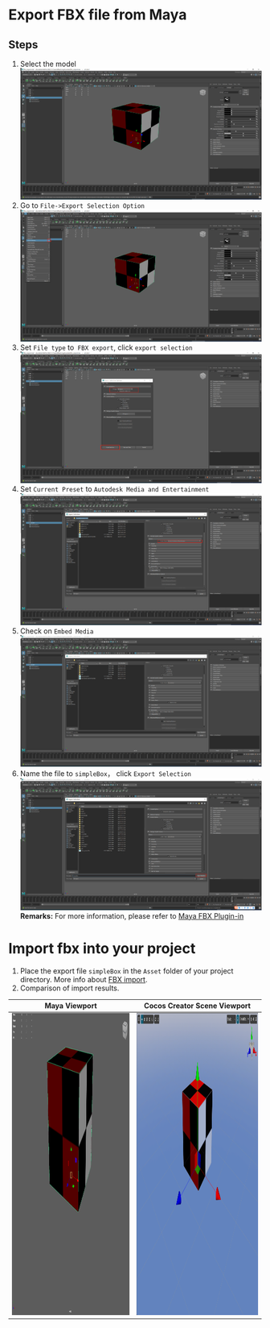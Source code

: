 # Export FBX file from Maya

## Steps 
1. Select the model
![Select the model](../../../zh/asset/model/maya/01-select-mesh.png)
2. Go to `File->Export Selection Option` 
![Export Selection Option](../../../zh/asset/model/maya/02-export-selection-option.png)
3. Set `File type` to` FBX export`, click `export selection`
![Export File Type](../../../zh/asset/model/maya/03-export-type-selection.png)
4. Set `Current Preset` to `Autodesk Media and Entertainment`
![Current Preset](../../../zh/asset/model/maya/04-export-preset-selection.png)
5. Check on `Embed Media`
![Enable Embed Media](../../../zh/asset/model/maya/05-embed-media.png)
6. Name the file to `simpleBox`， click `Export Selection`
![Export the file](../../../zh/asset/model/maya/06-export-file.png)
**Remarks:** For more information, please refer to [Maya FBX Plugin-in](https://help.autodesk.com/view/MAYAUL/2022/ENU/index.html?guid=GUID-BD85FA4C-4D40-457C-BE66-47BC08B82FC3)

# Import fbx into your project
1. Place the export file `simpleBox` in the `Asset` folder of your project directory. More info about [FBX import](mesh.md).
2. Comparison of import results.

| Maya Viewport                                                                 | Cocos Creator Scene Viewport                                                   |
|-------------------------------------------------------------------------------|--------------------------------------------------------------------------------|
| <img height="600" src="../../../zh/asset/model/maya/07-1-maya-viewport.png"/> | <img height="600" src="../../../zh/asset/model/maya/07-2-cocos-viewport.png"/> |
